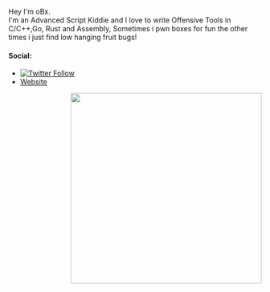 





Hey I'm oBx. <br>
I'm an Advanced Script Kiddie and I love to write Offensive Tools in C/C++,Go, Rust and Assembly, Sometimes i pwn boxes for fun the other times i just find low hanging fruit bugs!

#### Social:
- [![Twitter Follow](https://img.shields.io/twitter/follow/d3vobed?color=1DA1F2&logo=twitter&style=for-the-badge)](https://twitter.com/intent/follow?screen_name=obedeee_jr)
- [Website](https://obx0x3.tech/)

<img align='right' src="https://github-readme-stats.vercel.app/api?username=d3vobed&show_icons=true&theme=radical" width="380">
